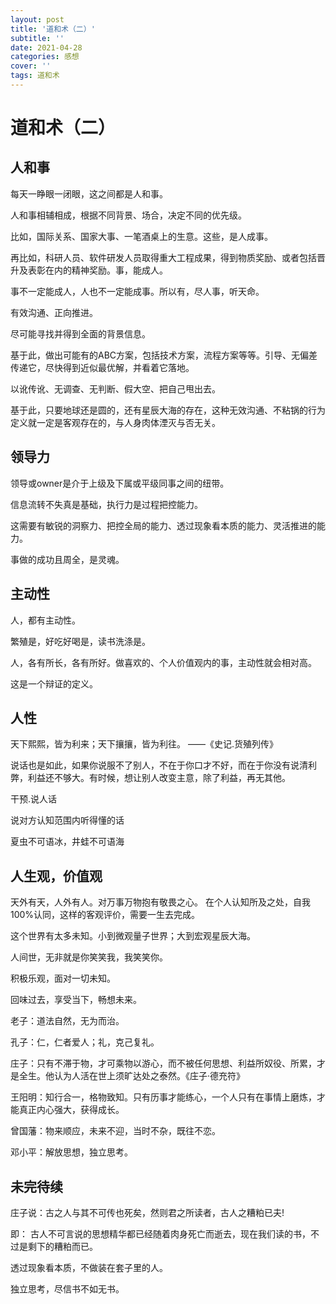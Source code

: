 ```yaml
---
layout: post
title: '道和术（二）'
subtitle: ''
date: 2021-04-28
categories: 感想
cover: ''
tags: 道和术
---
```


# 道和术（二）


## 人和事

每天一睁眼一闭眼，这之间都是人和事。

人和事相辅相成，根据不同背景、场合，决定不同的优先级。

比如，国际关系、国家大事、一笔酒桌上的生意。这些，是人成事。

再比如，科研人员、软件研发人员取得重大工程成果，得到物质奖励、或者包括晋升及表彰在内的精神奖励。事，能成人。


事不一定能成人，人也不一定能成事。所以有，尽人事，听天命。


有效沟通、正向推进。


尽可能寻找并得到全面的背景信息。


基于此，做出可能有的ABC方案，包括技术方案，流程方案等等。引导、无偏差传递它，尽快得到近似最优解，并看着它落地。


以讹传讹、无调查、无判断、假大空、把自己甩出去。


基于此，只要地球还是圆的，还有星辰大海的存在，这种无效沟通、不粘锅的行为定义就一定是客观存在的，与人身肉体湮灭与否无关。

## 领导力

领导或owner是介于上级及下属或平级同事之间的纽带。

信息流转不失真是基础，执行力是过程把控能力。

这需要有敏锐的洞察力、把控全局的能力、透过现象看本质的能力、灵活推进的能力。


事做的成功且周全，是灵魂。


## 主动性

人，都有主动性。

繁殖是，好吃好喝是，读书洗涤是。

人，各有所长，各有所好。做喜欢的、个人价值观内的事，主动性就会相对高。


这是一个辩证的定义。


## 人性

天下熙熙，皆为利来；天下攘攘，皆为利往。
——《史记.货殖列传》


说话也是如此，如果你说服不了别人，不在于你口才不好，而在于你没有说清利弊，利益还不够大。有时候，想让别人改变主意，除了利益，再无其他。


干预.说人话

说对方认知范围内听得懂的话

夏虫不可语冰，井蛙不可语海


## 人生观，价值观

天外有天，人外有人。对万事万物抱有敬畏之心。
在个人认知所及之处，自我100%认同，这样的客观评价，需要一生去完成。


这个世界有太多未知。小到微观量子世界；大到宏观星辰大海。


人间世，无非就是你笑笑我，我笑笑你。


积极乐观，面对一切未知。

回味过去，享受当下，畅想未来。


老子：道法自然，无为而治。

孔子：仁，仁者爱人；礼，克己复礼。

庄子：只有不滞于物，才可乘物以游心，而不被任何思想、利益所奴役、所累，才是全生。他认为人活在世上须旷达处之泰然。《庄子·德充符》

王阳明：知行合一，格物致知。只有历事才能练心，一个人只有在事情上磨炼，才能真正内心强大，获得成长。

曾国藩：物来顺应，未来不迎，当时不杂，既往不恋。

邓小平：解放思想，独立思考。


## 未完待续

庄子说：古之人与其不可传也死矣，然则君之所读者，古人之糟粕已夫!

即：
古人不可言说的思想精华都已经随着肉身死亡而逝去，现在我们读的书，不过是剩下的糟粕而已。


透过现象看本质，不做装在套子里的人。

独立思考，尽信书不如无书。